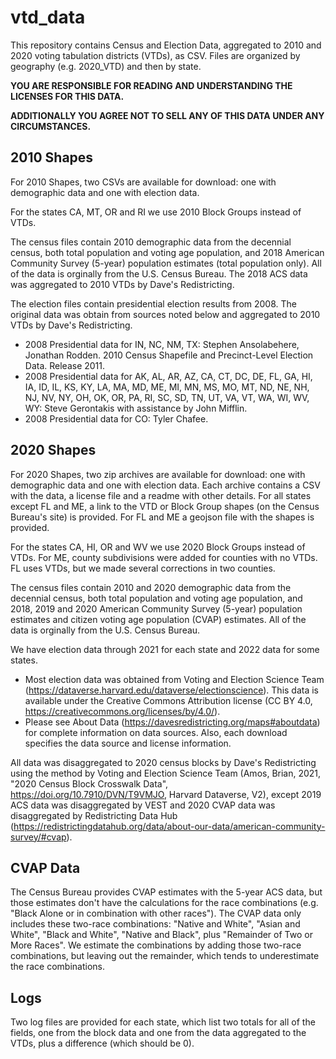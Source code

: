 # vtd_data
This repository contains Census and Election Data, aggregated to 2010 and 2020 voting tabulation districts (VTDs), as CSV. Files are organized by geography (e.g. 2020_VTD) and then by state.

**YOU ARE RESPONSIBLE FOR READING AND UNDERSTANDING THE LICENSES FOR THIS DATA.**

**ADDITIONALLY YOU AGREE NOT TO SELL ANY OF THIS DATA UNDER ANY CIRCUMSTANCES.**

## 2010 Shapes
For 2010 Shapes, two CSVs are available for download: one with demographic data and one with election data.

For the states CA, MT, OR and RI we use 2010 Block Groups instead of VTDs. 

The census files contain 2010 demographic data from the decennial census, both total population and voting age population, and 2018 American Community Survey (5-year) population estimates (total population only). All of the data is orginally from the U.S. Census Bureau. The 2018 ACS data was aggregated to 2010 VTDs by Dave's Redistricting.

The election files contain presidential election results from 2008. The original data was obtain from sources noted below and aggregated to 2010 VTDs by Dave's Redistricting.
* 2008 Presidential data for IN, NC, NM, TX: Stephen Ansolabehere, Jonathan Rodden. 2010 Census Shapefile and Precinct-Level Election Data. Release 2011.
* 2008 Presidential data for AK, AL, AR, AZ, CA, CT, DC, DE, FL, GA, HI, IA, ID, IL, KS, KY, LA, MA, MD, ME, MI, MN, MS, MO, MT, ND, NE, NH, NJ, NV, NY, OH, OK, OR, PA, RI, SC, SD, TN, UT, VA, VT, WA, WI, WV, WY: Steve Gerontakis with assistance by John Mifflin.
* 2008 Presidential data for CO: Tyler Chafee.

## 2020 Shapes
For 2020 Shapes, two zip archives are available for download: one with demographic data and one with election data. Each archive contains a CSV with the data, a license file and a readme with other details. For all states except FL and ME, a link to the VTD or Block Group shapes (on the Census Bureau's site) is provided. For FL and ME a geojson file with the shapes is provided.

For the states CA, HI, OR and WV we use 2020 Block Groups instead of VTDs. For ME, county subdivisions were added for counties with no VTDs. FL uses VTDs, but we made several corrections in two counties.

The census files contain 2010 and 2020 demographic data from the decennial census, both total population and voting age population, and 2018, 2019 and 2020 American Community Survey (5-year) population estimates and citizen voting age population (CVAP) estimates. All of the data is orginally from the U.S. Census Bureau.

We have election data through 2021 for each state and 2022 data for some states.
* Most election data was obtained from Voting and Election Science Team (https://dataverse.harvard.edu/dataverse/electionscience). This data is available under the Creative Commons Attribution license (CC BY 4.0, https://creativecommons.org/licenses/by/4.0/).
* Please see About Data (https://davesredistricting.org/maps#aboutdata) for complete information on data sources. Also, each download specifies the data source and license information.

All data was disaggregated to 2020 census blocks by Dave's Redistricting using the method by Voting and Election Science Team (Amos, Brian, 2021, "2020 Census Block Crosswalk Data", https://doi.org/10.7910/DVN/T9VMJO, Harvard Dataverse, V2), except 2019 ACS data was disaggregated by VEST and 2020 CVAP data was disaggregated by Redistricting Data Hub (https://redistrictingdatahub.org/data/about-our-data/american-community-survey/#cvap).

## CVAP Data
The Census Bureau provides CVAP estimates with the 5-year ACS data, but those estimates don't have the calculations for the race combinations (e.g. "Black Alone or in combination with other races"). The CVAP data only includes these two-race combinations: "Native and White", "Asian and White", "Black and White", "Native and Black", plus "Remainder of Two or More Races". We estimate the combinations by adding those two-race combinations, but leaving out the remainder, which tends to underestimate the race combinations.

## Logs
Two log files are provided for each state, which list two totals for all of the fields, one from the block data and one from the data aggregated to the VTDs, plus a difference (which should be 0).
